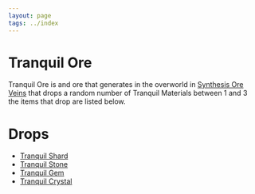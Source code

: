 ```yaml
---
layout: page
tags: ../index
---
```

# Tranquil Ore

Tranquil Ore is and ore that generates in the overworld in [Synthesis Ore Veins](../worldgen/synthesisores) that drops a random number of Tranquil Materials between 1 and 3 the items that drop are listed below.

# Drops
* [Tranquil Shard](../items/synthesismaterials)
* [Tranquil Stone](../items/synthesismaterials)
* [Tranquil Gem](../items/synthesismaterials)
* [Tranquil Crystal](../items/synthesismaterials)